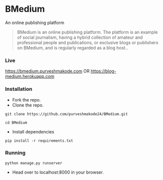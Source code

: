 # BMedium
An online publishing platform 

> BMedium is an online publishing platform. The platform is an example of social journalism, having a hybrid collection of amateur and professional people and publications, or exclusive blogs or publishers on BMedium, and is regularly regarded as a blog host..

### Live
https://bmedium.purveshmakode.com
OR
https://blog-medium.herokuapp.com

### Installation
- Fork the repo.
- Clone the repo.
```
git clone https://github.com/purveshmakode24/BMedium.git
```
```
cd BMedium
```
- Install dependencies
```
pip install -r requirements.txt
```

### Running
```
python manage.py runserver
```
- Head over to localhost:8000 in your browser.
